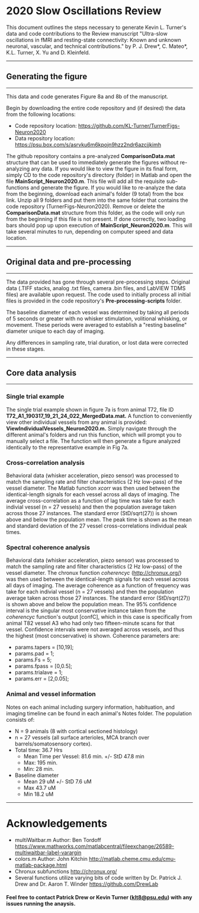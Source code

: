 # 2020 Slow Oscillations Review

This document outlines the steps necessary to generate Kevin L. Turner's data and code contributions to the Review manuscript "Ultra-slow oscillations in fMRI and resting-state connectivity: Known and unknown neuronal, vascular, and technical contributions." by P. J. Drew*, C. Mateo*, K.L. Turner, X. Yu and D. Kleinfeld.

---
## Generating the figure
---
This data and code generates Figure 8a and 8b of the manuscript.

Begin by downloading the entire code repository and (if desired) the data from the following locations:
* Code repository location: https://github.com/KL-Turner/TurnerFigs-Neuron2020
* Data repository location: https://psu.box.com/s/asrvku6m6kpojn9hzz2ndr6azcjjkimh

The github repository contains a pre-analyzed **ComparisonData.mat** structure that can be used to immediately generate the figures without re-analyzing any data. If you would like to view the figure in its final form, simply CD to the code repository's directory (folder) in Matlab and open the file **MainScript_Neuron2020.m**. This file will add all the requisite sub-functions and generate the figure. If you would like to re-analyze the data from the beginning, download each animal's folder (9 total) from the box link. Unzip all 9 folders and put them into the same folder that contains the code repository (TurnerFigs-Neuron2020). Remove or delete the **ComparisonData.mat** structure from this folder, as the code will only run from the beginning if this file is not present. If done correctly, two loading bars should pop up upon execution of **MainScript_Neuron2020.m**. This will take several minutes to run, depending on computer speed and data location.

---
## Original data and pre-processing
---
The data provided has gone through several pre-processing steps. Original data (.TIFF stacks, analog .txt files, camera .bin files, and LabVIEW TDMS files) are available upon request. The code used to initially process all initial files is provided in the code repository's **Pre-processing-scripts** folder. 

The baseline diameter of each vessel was determined by taking all periods of 5 seconds or greater with no whisker stimulation, volitional whisking, or movement. These periods were averaged to establish a "resting baseline" diameter unique to each day of imaging.

Any differences in sampling rate, trial duration, or lost data were corrected in these stages.

---
## Core data analysis
---

### Single trial example

The single trial example shown in figure 7a is from animal T72, file ID **T72_A1_190317_19_21_24_022_MergedData.mat.** A function to conveniently view other individual vessels from any animal is provided: **ViewIndividualVessels_Neuron2020.m.** Simply navigate through the different animal's folders and run this function, which will prompt you to manually select a file. The function will then generate a figure analyzed identically to the representative example in Fig 7a.

### Cross-correlation analysis

Behavioral data (whisker acceleration, piezo sensor) was processed to match the sampling rate and filter characteristics (2 Hz low-pass) of the vessel diameter. The Matlab function *xcorr* was then used between the identical-length signals for each vessel across all days of imaging. The average cross-correlation as a function of lag time was take for each indivial vessel (n = 27 vessels) and then the population average taken across those 27 instances. The standard error (StD/sqrt(27)) is shown above and below the population mean. The peak time is shown as the mean and standard deviation of the 27 vessel cross-correlations individual peak times.

### Spectral coherence analysis

Behavioral data (whisker acceleration, piezo sensor) was processed to match the sampling rate and filter characteristics (2 Hz low-pass) of the vessel diameter. The chronux function *coherencyc* (http://chronux.org/) was then used between the identical-length signals for each vessel across all days of imaging. The average coherence as a function of frequency was take for each indivial vessel (n = 27 vessels) and then the population average taken across those 27 instances. The standard error (StD/sqrt(27)) is shown above and below the population mean. The 95% confidence interval is the singular most conservative instance taken from the *coherencyc* function's output [confC], which in this case is specifically from animal T82 vessel A3 who had only two fifteen-minute scans for that vessel. Confidence intervals were not averaged across vessels, and thus the highest (most concservative) is shown. Coherence parameters are:
- params.tapers = [10,19];
- params.pad = 1;
- params.Fs = 5; 
- params.fpass = [0,0.5]; 
- params.trialave = 1;
- params.err = [2,0.05];

### Animal and vessel information
Notes on each animal including surgery information, habituation, and imaging timeline can be found in each animal's Notes folder. The population consists of:
- N = 9 animals (8 with cortical sectioned histology)
- n =  27 vessels (all surface arterioles, MCA branch over barrels/somatosensory cortex). 
- Total time: 36.7 Hrs
    - Mean Time per Vessel: 81.6 min. +/- StD 47.8 min
    - Max: 195 min.
    - Min: 28 min.
- Baseline diameter 
    - Mean 29 uM +/- StD 7.6 uM 
    - Max 43.7 uM 
    - Min 18.2 uM 

---
# Acknowledgements
* multiWaitbar.m Author: Ben Tordoff https://www.mathworks.com/matlabcentral/fileexchange/26589-multiwaitbar-label-varargin
* colors.m Author: John Kitchin http://matlab.cheme.cmu.edu/cmu-matlab-package.html
* Chronux subfunctions http://chronux.org/
* Several functions utilize varying bits of code written by Dr. Patrick J. Drew and Dr. Aaron T. Winder https://github.com/DrewLab

#### Feel free to contact Patrick Drew or Kevin Turner (klt8@psu.edu) with any issues running the anaysis. 
